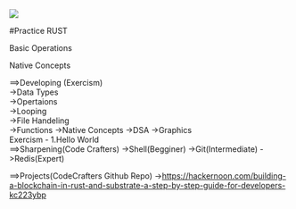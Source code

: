 <img src="https://th.bing.com/th/id/OIP.LBcw1ir85G1GEXDEMXxICQAAAA?rs=1&pid=ImgDetMain">

#Practice RUST

Basic Operations

Native Concepts


==>Developing (Exercism) <br>
             ->Data Types <br>
             ->Opertaions <br>
             ->Looping <br>
             ->File Handeling <br>
             ->Functions
             ->Native Concepts
             ->DSA
             ->Graphics
             <br>
 Exercism - 1.Hello World <br> 
==>Sharpening(Code Crafters)
              ->Shell(Begginer)
              ->Git(Intermediate)
              ->Redis(Expert)

==>Projects(CodeCrafters Github Repo)
              ->https://hackernoon.com/building-a-blockchain-in-rust-and-substrate-a-step-by-step-guide-for-developers-kc223ybp
